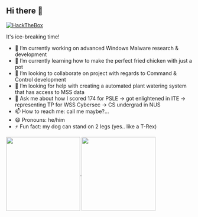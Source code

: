 ## Hi there 🤖

[![HackTheBox](https://www.hackthebox.eu/badge/image/152036)](https://www.hackthebox.eu/home/users/profile/152036)

It's ice-breaking time!

- 🔭 I’m currently working on advanced Windows Malware research & development
- 🌱 I’m currently learning how to make the perfect fried chicken with just a pot
- 👯 I’m looking to collaborate on project with regards to Command & Control development
- 🤔 I’m looking for help with creating a automated plant watering system that has access to MSS data
- 💬 Ask me about how I scored 174 for PSLE -> got enlightened in ITE -> representing TP for WSS Cybersec -> CS undergrad in NUS
- 📫 How to reach me: call me maybe?...
- 😄 Pronouns: he/him
- ⚡ Fun fact: my dog can stand on 2 legs (yes.. like a T-Rex)

<a href="https://github.com/anuraghazra/github-readme-stats">
  <img height=200 align="center" src="https://github-readme-stats.vercel.app/api/top-langs?username=0x4F776C&hide=html,scss,stylus,blade,jupyter%20notebook,css,dockerfile&theme=dracula&show_icons=true" />
</a>
<a href="https://github.com/anuraghazra/convoychat">
  <img height=200 align="center" src="https://github-readme-stats.vercel.app/api?username=0x4F776C&theme=dracula&rank_icon=github&show_icons=true" />
</a>

